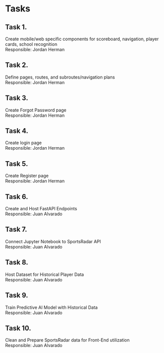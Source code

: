 # Tasks

## Task 1.
Create mobile/web specific components for scoreboard, navigation, player cards, school recognition <br />
Responsible: Jordan Herman

## Task 2.
Define pages, routes, and subroutes/navigation plans <br />
Responsible: Jordan Herman

## Task 3.
Create Forgot Password page <br />
Responsible: Jordan Herman

## Task 4.
Create login page <br />
Responsible: Jordan Herman

## Task 5.
Create Register page <br />
Responsible: Jordan Herman

## Task 6.
Create and Host FastAPI Endpoints <br />
Responsible: Juan Alvarado

## Task 7.
Connect Jupyter Notebook to SportsRadar API <br />
Responsible: Juan Alvarado

## Task 8.
Host Dataset for Historical Player Data <br />
Responsible: Juan Alvarado

## Task 9.
Train Predictive AI Model with Historical Data <br />
Responsible: Juan Alvarado

## Task 10.
Clean and Prepare SportsRadar data for Front-End utilization <br />
Responsible: Juan Alvarado
